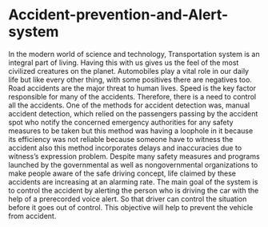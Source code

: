 # Accident-prevention-and-Alert-system
In the modern world of science and technology, Transportation system 
is an integral part of living. Having this with us gives us the feel of the most 
civilized creatures on the planet. Automobiles play a vital role in our daily life 
but like every other thing, with some positives there are negatives too. Road 
accidents are the major threat to human lives. Speed is the key factor 
responsible for many of the accidents. Therefore, there is a need to control all 
the accidents. 
One of the methods for accident detection was, manual accident 
detection, which relied on the passengers passing by the accident spot who 
notify the concerned emergency authorities for any safety measures to be 
taken but this method was having a loophole in it because its efficiency was 
not reliable because someone have to witness the accident also this method 
incorporates delays and inaccuracies due to witness’s expression problem. 
Despite many safety measures and programs launched by the governmental 
as well as nongovernmental organizations to make people aware of the safe 
driving concept, life claimed by these accidents are increasing at an alarming 
rate. The main goal of the system is to control the accident by alerting the 
person who is driving the car with the help of a prerecorded voice alert. So 
that driver can control the situation before it goes out of control. This objective 
will help to prevent the vehicle from accident.

